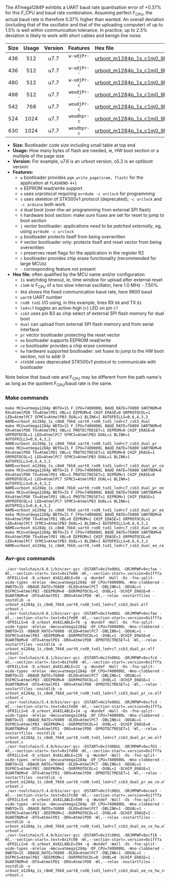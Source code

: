 The ATmega1284P exhibits a UART baud rate quantisation error of +0.37% for this F_CPU and baud rate combination. Assuming perfect F<sub>CPU</sub>, the actual baud rate is therefore 0.37% higher than wanted. An overall deviation (including that of the oscillator and that of the uploading computer) of up to 1.5% is well within communication tolerance. In practice, up to 2.5% deviation is likely to work with short cables and benign line noise.

|Size|Usage|Version|Features|Hex file|
|:-:|:-:|:-:|:-:|:--|
|436|512|u7.7|`w-udjPr--`|[urboot_m1284p_1s_c1m0_9k6_uart0_rxd0_txd1_led+c7_csb3_dual.hex](https://raw.githubusercontent.com/stefanrueger/urboot.hex/main/u7.7/boards/urclockmega/atmega1284p/watchdog_1_s/internal_oscillator_c-7.50%25/%2B1m000000_hz/%2B%2B%2B9k6_baud/uart0_rxd0_txd1/led%2Bc7_csb3_dual/urboot_m1284p_1s_c1m0_9k6_uart0_rxd0_txd1_led%2Bc7_csb3_dual.hex)|
|436|512|u7.7|`w-udjPr--`|[urboot_m1284p_1s_c1m0_9k6_uart0_rxd0_txd1_led+c7_csb3_dual_pr.hex](https://raw.githubusercontent.com/stefanrueger/urboot.hex/main/u7.7/boards/urclockmega/atmega1284p/watchdog_1_s/internal_oscillator_c-7.50%25/%2B1m000000_hz/%2B%2B%2B9k6_baud/uart0_rxd0_txd1/led%2Bc7_csb3_dual/urboot_m1284p_1s_c1m0_9k6_uart0_rxd0_txd1_led%2Bc7_csb3_dual_pr.hex)|
|480|512|u7.7|`w-udjPr-c`|[urboot_m1284p_1s_c1m0_9k6_uart0_rxd0_txd1_led+c7_csb3_dual_pr_ce.hex](https://raw.githubusercontent.com/stefanrueger/urboot.hex/main/u7.7/boards/urclockmega/atmega1284p/watchdog_1_s/internal_oscillator_c-7.50%25/%2B1m000000_hz/%2B%2B%2B9k6_baud/uart0_rxd0_txd1/led%2Bc7_csb3_dual/urboot_m1284p_1s_c1m0_9k6_uart0_rxd0_txd1_led%2Bc7_csb3_dual_pr_ce.hex)|
|498|512|u7.7|`weudjPr--`|[urboot_m1284p_1s_c1m0_9k6_uart0_rxd0_txd1_led+c7_csb3_dual_pr_ee.hex](https://raw.githubusercontent.com/stefanrueger/urboot.hex/main/u7.7/boards/urclockmega/atmega1284p/watchdog_1_s/internal_oscillator_c-7.50%25/%2B1m000000_hz/%2B%2B%2B9k6_baud/uart0_rxd0_txd1/led%2Bc7_csb3_dual/urboot_m1284p_1s_c1m0_9k6_uart0_rxd0_txd1_led%2Bc7_csb3_dual_pr_ee.hex)|
|542|768|u7.7|`weudjPr-c`|[urboot_m1284p_1s_c1m0_9k6_uart0_rxd0_txd1_led+c7_csb3_dual_pr_ee_ce.hex](https://raw.githubusercontent.com/stefanrueger/urboot.hex/main/u7.7/boards/urclockmega/atmega1284p/watchdog_1_s/internal_oscillator_c-7.50%25/%2B1m000000_hz/%2B%2B%2B9k6_baud/uart0_rxd0_txd1/led%2Bc7_csb3_dual/urboot_m1284p_1s_c1m0_9k6_uart0_rxd0_txd1_led%2Bc7_csb3_dual_pr_ee_ce.hex)|
|524|1024|u7.7|`weudhpr-c`|[urboot_m1284p_1s_c1m0_9k6_uart0_rxd0_txd1_led+c7_csb3_dual_ee_ce_hw.hex](https://raw.githubusercontent.com/stefanrueger/urboot.hex/main/u7.7/boards/urclockmega/atmega1284p/watchdog_1_s/internal_oscillator_c-7.50%25/%2B1m000000_hz/%2B%2B%2B9k6_baud/uart0_rxd0_txd1/led%2Bc7_csb3_dual/urboot_m1284p_1s_c1m0_9k6_uart0_rxd0_txd1_led%2Bc7_csb3_dual_ee_ce_hw.hex)|
|630|1024|u7.7|`wesdhpr-c`|[urboot_m1284p_1s_c1m0_9k6_uart0_rxd0_txd1_led+c7_csb3_dual_ee_ce_hw_stk500.hex](https://raw.githubusercontent.com/stefanrueger/urboot.hex/main/u7.7/boards/urclockmega/atmega1284p/watchdog_1_s/internal_oscillator_c-7.50%25/%2B1m000000_hz/%2B%2B%2B9k6_baud/uart0_rxd0_txd1/led%2Bc7_csb3_dual/urboot_m1284p_1s_c1m0_9k6_uart0_rxd0_txd1_led%2Bc7_csb3_dual_ee_ce_hw_stk500.hex)|

- **Size:** Bootloader code size including small table at top end
- **Usage:** How many bytes of flash are needed, ie, HW boot section or a multiple of the page size
- **Version:** For example, u7.6 is an urboot version, o5.2 is an optiboot version
- **Features:**
  + `w` bootloader provides `pgm_write_page(sram, flash)` for the application at `FLASHEND-4+1`
  + `e` EEPROM read/write support
  + `u` uses urprotocol requiring `avrdude -c urclock` for programming
  + `s` uses skeleton of STK500v1 protocol (deprecated); `-c urclock` and `-c arduino` both work
  + `d` dual boot (over-the-air programming from external SPI flash)
  + `h` hardware boot section: make sure fuses are set for reset to jump to boot section
  + `j` vector bootloader: applications *need to be patched externally*, eg, using `avrdude -c urclock`
  + `p` bootloader protects itself from being overwritten
  + `P` vector bootloader only: protects itself and reset vector from being overwritten
  + `r` preserves reset flags for the application in the register R2
  + `c` bootloader provides chip erase functionality (recommended for large MCUs)
  + `-` corresponding feature not present
- **Hex file:** often qualified by the MCU name and/or configuration
  + `1s` watchdog timeout, ie, time window for upload after external reset
  + `c1m0` is F<sub>CPU</sub> of a too slow internal oscillator, here 1.0 MHz - 7.50%
  + `9k6` shows the fixed communication baud rate, here 9600 baud
  + `uart0` UART number
  + `rxd0 txd1` I/O using, in this example, lines RX `D0` and TX `D1`
  + `led+c7` toggles an active-high (`+`) LED on pin `C7`
  + `csb3` uses pin B3 as chip select of external SPI flash memory for dual boot
  + `dual` can upload from external SPI flash memory and from serial interface
  + `pr` vector bootloader protecting the reset vector
  + `ee` bootloader supports EEPROM read/write
  + `ce` bootloader provides a chip erase command
  + `hw` hardware supported bootloader: set fuses to jump to the HW boot section, not to addr 0
  + `stk500` uses deprecated STK500v1 protocol to communicate with bootloader


Note below that baud rate and F<sub>CPU</sub> may be different from the path name's as long as the quotient F<sub>CPU</sub>/baud rate is the same.

### Make commands
```
make MCU=atmega1284p WDTO=1S F_CPU=7400000L BAUD_RATE=76800 UARTNUM=0 RX=AtmelPD0 TX=AtmelPD1 VBL=1 EEPROM=0 CHIP_ERASE=0 URPROTOCOL=1 LED=AtmelPC7 SFMCS=AtmelPB3 DUAL=1 BLINK=1 AUTOFRILLS=0,6,4,3,2 NAME=urboot_m1284p_1s_c8m0_76k8_uart0_rxd0_txd1_led+c7_csb3_dual
make MCU=atmega1284p WDTO=1S F_CPU=7400000L BAUD_RATE=76800 UARTNUM=0 RX=AtmelPD0 TX=AtmelPD1 VBL=1 PROTECTRESET=1 EEPROM=0 CHIP_ERASE=0 URPROTOCOL=1 LED=AtmelPC7 SFMCS=AtmelPB3 DUAL=1 BLINK=1 AUTOFRILLS=0,6,4,3,2 NAME=urboot_m1284p_1s_c8m0_76k8_uart0_rxd0_txd1_led+c7_csb3_dual_pr
make MCU=atmega1284p WDTO=1S F_CPU=7400000L BAUD_RATE=76800 UARTNUM=0 RX=AtmelPD0 TX=AtmelPD1 VBL=1 PROTECTRESET=1 EEPROM=0 CHIP_ERASE=1 URPROTOCOL=1 LED=AtmelPC7 SFMCS=AtmelPB3 DUAL=1 BLINK=1 AUTOFRILLS=0,6,4,3,2 NAME=urboot_m1284p_1s_c8m0_76k8_uart0_rxd0_txd1_led+c7_csb3_dual_pr_ce
make MCU=atmega1284p WDTO=1S F_CPU=7400000L BAUD_RATE=76800 UARTNUM=0 RX=AtmelPD0 TX=AtmelPD1 VBL=1 PROTECTRESET=1 EEPROM=1 CHIP_ERASE=0 URPROTOCOL=1 LED=AtmelPC7 SFMCS=AtmelPB3 DUAL=1 BLINK=1 AUTOFRILLS=0,6,4,3,2 NAME=urboot_m1284p_1s_c8m0_76k8_uart0_rxd0_txd1_led+c7_csb3_dual_pr_ee
make MCU=atmega1284p WDTO=1S F_CPU=7400000L BAUD_RATE=76800 UARTNUM=0 RX=AtmelPD0 TX=AtmelPD1 VBL=1 PROTECTRESET=1 EEPROM=1 CHIP_ERASE=1 URPROTOCOL=1 LED=AtmelPC7 SFMCS=AtmelPB3 DUAL=1 BLINK=1 AUTOFRILLS=0,6,4,3,2 NAME=urboot_m1284p_1s_c8m0_76k8_uart0_rxd0_txd1_led+c7_csb3_dual_pr_ee_ce
make MCU=atmega1284p WDTO=1S F_CPU=7400000L BAUD_RATE=76800 UARTNUM=0 RX=AtmelPD0 TX=AtmelPD1 VBL=0 EEPROM=1 CHIP_ERASE=1 URPROTOCOL=1 LED=AtmelPC7 SFMCS=AtmelPB3 DUAL=1 BLINK=1 AUTOFRILLS=0,6,4,3,2 NAME=urboot_m1284p_1s_c8m0_76k8_uart0_rxd0_txd1_led+c7_csb3_dual_ee_ce_hw
make MCU=atmega1284p WDTO=1S F_CPU=7400000L BAUD_RATE=76800 UARTNUM=0 RX=AtmelPD0 TX=AtmelPD1 VBL=0 EEPROM=1 CHIP_ERASE=1 URPROTOCOL=0 LED=AtmelPC7 SFMCS=AtmelPB3 DUAL=1 BLINK=1 AUTOFRILLS=0,6,4,3,2 NAME=urboot_m1284p_1s_c8m0_76k8_uart0_rxd0_txd1_led+c7_csb3_dual_ee_ce_hw_stk500
```

### Avr-gcc commands
```
./avr-toolchain/4.8.1/bin/avr-gcc -DSTART=0x1fe00UL -DRJMPWP=0xcfae -Wl,--section-start=.text=0x1fe00 -Wl,--section-start=.version=0x1fffa -DFRILLS=6 -D_urboot_AVAILABLE=94 -g -Wundef -Wall -Os -fno-split-wide-types -mrelax -mmcu=atmega1284p -DF_CPU=7400000L -Wno-clobbered -DWDTO=1S -DBAUD_RATE=76800 -DLED=AtmelPC7 -DBLINK=1 -DDUAL=1 -DSFMCS=AtmelPB3 -DEEPROM=0 -DURPROTOCOL=1 -DVBL=1 -DCHIP_ERASE=0 -DUARTNUM=0 -DTX=AtmelPD1 -DRX=AtmelPD0 -Wl,--relax -nostartfiles -nostdlib -o urboot_m1284p_1s_c8m0_76k8_uart0_rxd0_txd1_led+c7_csb3_dual.elf urboot.c
./avr-toolchain/4.8.1/bin/avr-gcc -DSTART=0x1fe00UL -DRJMPWP=0xcfae -Wl,--section-start=.text=0x1fe00 -Wl,--section-start=.version=0x1fffa -DFRILLS=6 -D_urboot_AVAILABLE=76 -g -Wundef -Wall -Os -fno-split-wide-types -mrelax -mmcu=atmega1284p -DF_CPU=7400000L -Wno-clobbered -DWDTO=1S -DBAUD_RATE=76800 -DLED=AtmelPC7 -DBLINK=1 -DDUAL=1 -DSFMCS=AtmelPB3 -DEEPROM=0 -DURPROTOCOL=1 -DVBL=1 -DCHIP_ERASE=0 -DUARTNUM=0 -DTX=AtmelPD1 -DRX=AtmelPD0 -DPROTECTRESET=1 -Wl,--relax -nostartfiles -nostdlib -o urboot_m1284p_1s_c8m0_76k8_uart0_rxd0_txd1_led+c7_csb3_dual_pr.elf urboot.c
./avr-toolchain/4.8.1/bin/avr-gcc -DSTART=0x1fe00UL -DRJMPWP=0xcfc4 -Wl,--section-start=.text=0x1fe00 -Wl,--section-start=.version=0x1fffa -DFRILLS=6 -D_urboot_AVAILABLE=32 -g -Wundef -Wall -Os -fno-split-wide-types -mrelax -mmcu=atmega1284p -DF_CPU=7400000L -Wno-clobbered -DWDTO=1S -DBAUD_RATE=76800 -DLED=AtmelPC7 -DBLINK=1 -DDUAL=1 -DSFMCS=AtmelPB3 -DEEPROM=0 -DURPROTOCOL=1 -DVBL=1 -DCHIP_ERASE=1 -DUARTNUM=0 -DTX=AtmelPD1 -DRX=AtmelPD0 -DPROTECTRESET=1 -Wl,--relax -nostartfiles -nostdlib -o urboot_m1284p_1s_c8m0_76k8_uart0_rxd0_txd1_led+c7_csb3_dual_pr_ce.elf urboot.c
./avr-toolchain/5.4.0/bin/avr-gcc -DSTART=0x1fe00UL -DRJMPWP=0xcfcd -Wl,--section-start=.text=0x1fe00 -Wl,--section-start=.version=0x1fffa -DFRILLS=6 -D_urboot_AVAILABLE=14 -g -Wundef -Wall -Os -fno-split-wide-types -mrelax -mmcu=atmega1284p -DF_CPU=7400000L -Wno-clobbered -DWDTO=1S -DBAUD_RATE=76800 -DLED=AtmelPC7 -DBLINK=1 -DDUAL=1 -DSFMCS=AtmelPB3 -DEEPROM=1 -DURPROTOCOL=1 -DVBL=1 -DCHIP_ERASE=0 -DUARTNUM=0 -DTX=AtmelPD1 -DRX=AtmelPD0 -DPROTECTRESET=1 -Wl,--relax -nostartfiles -nostdlib -o urboot_m1284p_1s_c8m0_76k8_uart0_rxd0_txd1_led+c7_csb3_dual_pr_ee.elf urboot.c
./avr-toolchain/5.4.0/bin/avr-gcc -DSTART=0x1fd00UL -DRJMPWP=0xcf63 -Wl,--section-start=.text=0x1fd00 -Wl,--section-start=.version=0x1fffa -DFRILLS=6 -D_urboot_AVAILABLE=226 -g -Wundef -Wall -Os -fno-split-wide-types -mrelax -mmcu=atmega1284p -DF_CPU=7400000L -Wno-clobbered -DWDTO=1S -DBAUD_RATE=76800 -DLED=AtmelPC7 -DBLINK=1 -DDUAL=1 -DSFMCS=AtmelPB3 -DEEPROM=1 -DURPROTOCOL=1 -DVBL=1 -DCHIP_ERASE=1 -DUARTNUM=0 -DTX=AtmelPD1 -DRX=AtmelPD0 -DPROTECTRESET=1 -Wl,--relax -nostartfiles -nostdlib -o urboot_m1284p_1s_c8m0_76k8_uart0_rxd0_txd1_led+c7_csb3_dual_pr_ee_ce.elf urboot.c
./avr-toolchain/5.4.0/bin/avr-gcc -DSTART=0x1fc00UL -DRJMPWP=0xcee3 -Wl,--section-start=.text=0x1fc00 -Wl,--section-start=.version=0x1fffa -DFRILLS=6 -D_urboot_AVAILABLE=500 -g -Wundef -Wall -Os -fno-split-wide-types -mrelax -mmcu=atmega1284p -DF_CPU=7400000L -Wno-clobbered -DWDTO=1S -DBAUD_RATE=76800 -DLED=AtmelPC7 -DBLINK=1 -DDUAL=1 -DSFMCS=AtmelPB3 -DEEPROM=1 -DURPROTOCOL=1 -DVBL=0 -DCHIP_ERASE=1 -DUARTNUM=0 -DTX=AtmelPD1 -DRX=AtmelPD0 -Wl,--relax -nostartfiles -nostdlib -o urboot_m1284p_1s_c8m0_76k8_uart0_rxd0_txd1_led+c7_csb3_dual_ee_ce_hw.elf urboot.c
./avr-toolchain/5.4.0/bin/avr-gcc -DSTART=0x1fc00UL -DRJMPWP=0xcf18 -Wl,--section-start=.text=0x1fc00 -Wl,--section-start=.version=0x1fffa -DFRILLS=6 -D_urboot_AVAILABLE=394 -g -Wundef -Wall -Os -fno-split-wide-types -mrelax -mmcu=atmega1284p -DF_CPU=7400000L -Wno-clobbered -DWDTO=1S -DBAUD_RATE=76800 -DLED=AtmelPC7 -DBLINK=1 -DDUAL=1 -DSFMCS=AtmelPB3 -DEEPROM=1 -DURPROTOCOL=0 -DVBL=0 -DCHIP_ERASE=1 -DUARTNUM=0 -DTX=AtmelPD1 -DRX=AtmelPD0 -Wl,--relax -nostartfiles -nostdlib -o urboot_m1284p_1s_c8m0_76k8_uart0_rxd0_txd1_led+c7_csb3_dual_ee_ce_hw_stk500.elf urboot.c
```

